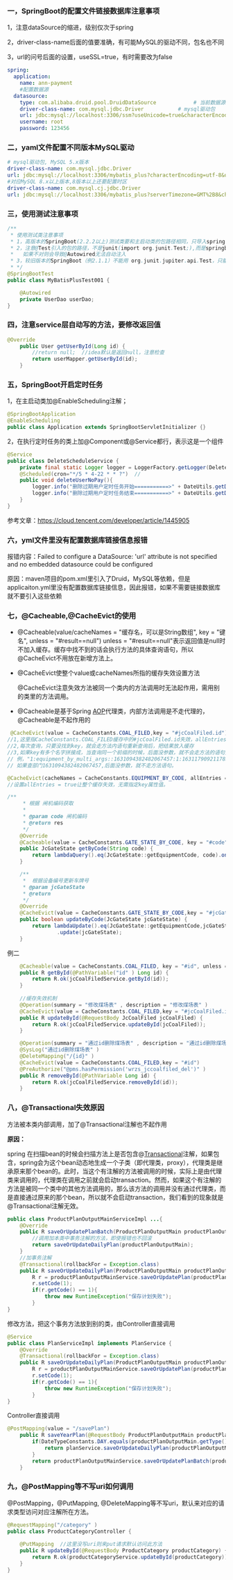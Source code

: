 ### 一，SpringBoot的配置文件链接数据库注意事项

1，注意dataSource的缩进，级别仅次于spring

2，driver-class-name后面的值要准确，有可能MySQL的驱动不同，包名也不同

3，url的问号后面的设置，useSSL=true，有时需要改为false

```yaml
spring:
  application:
    name: ann-payment
    #配置数据源
  datasource:
    type: com.alibaba.druid.pool.DruidDataSource            # 当前数据源操作类型
    driver-class-name: com.mysql.jdbc.Driver           # mysql驱动包
    url: jdbc:mysql://localhost:3306/ssm?useUnicode=true&characterEncoding=utf8&zeroDateTimeBehavior=convertToNull&useSSL=false&serverTimezone=GMT%2B8
    username: root
    password: 123456
```

### 二，yaml文件配置不同版本MySQL驱动

```yaml
# mysql驱动包, MySQL 5.x版本
driver-class-name: com.mysql.jdbc.Driver           
url: jdbc:mysql://localhost:3306/mybatis_plus?characterEncoding=utf-8&useSSL=false
#对应MySQL 8.x以上版本,8版本以上还要配置时区
driver-class-name: com.mysql.cj.jdbc.Driver 
url: jdbc:mysql://localhost:3306/mybatis_plus?serverTimezone=GMT%2B8&characterEncoding=utf-8&useSSL=false
```

### 三，使用测试注意事项

```java
/**
 * 使用测试类注意事项
 * 1，高版本的SpringBoot(2.2.2以上)测试类要和主启动类的包路径相同，只导入spring-boot-starter-test依赖就行，不用导入junit依赖；
 * 2，注意@Test引入的包的路径，不是junit(import org.junit.Test;),而是springboot的（import org.junit.jupiter.api.Test）
 *   如果不对则会导致@Autowired无法自动注入
 * 3，较旧版本的SpringBoot（例2.1.1）不能用 org.junit.jupiter.api.Test，只能和junit联用，注意版本我呢提
 * */
@SpringBootTest
public class MyBatisPlusTest001 {

    @Autowired
    private UserDao userDao;
}
```

### 四，注意service层自动写的方法，要修改返回值

```java
@Override
    public User getUserById(Long id) {
        //return null;  //idea默认是返回null，注意检查
        return userMapper.getUserById(id);
    }
```



### 五，SpringBoot开启定时任务

1，在主启动类加@EnableScheduling注解；

```java
@SpringBootApplication
@EnableScheduling
public class Application extends SpringBootServletInitializer {}
```

2，在执行定时任务的类上加@Component或@Service都行，表示这是一个组件

```java
@Service
public class DeleteScheduleService {
    private final static Logger logger = LoggerFactory.getLogger(DeleteScheduleService.class);
    @Scheduled(cron="*/5 * 4-22 * * ?")  //
    public void deleteUserNoPay(){
        logger.info("删除过期用户定时任务开始===========>" + DateUtils.getDateTime());
        logger.info("删除过期用户定时任务结束===========>" + DateUtils.getDateTime());
    }
}
```

参考文章：https://cloud.tencent.com/developer/article/1445905

### 六，yml文件里没有配置数据库链接信息报错

报错内容：Failed to configure a DataSource: 'url' attribute is not specified and no embedded datasource could be configured

原因：maven项目的pom.xml里引入了Druid，MySQL等依赖，但是applicaiton.yml里没有配置数据库链接信息，因此报错，如果不需要链接数据库就不要引入这些依赖

### 七，@Cacheable,@CacheEvict的使用

- @Cacheable(value/cacheNames = "缓存名，可以是String数组", key = "键名", unless = "#result==null")
  unless = "#result==null"表示返回值是null时不加入缓存。缓存中找不到的话会执行方法的具体查询语句，所以@CacheEvict不用放在新增方法上。

- @CacheEvict使整个value或cacheNames所指的缓存失效设置方法

  ​    @CacheEvict注意失效方法被同一个类内的方法调用时无法起作用，需用别的类里的方法调用。

-  @Cacheable是基于Spring [AOP](https://so.csdn.net/so/search?q=AOP&spm=1001.2101.3001.7020)代理类，内部方法调用是不走代理的，@Cacheable是不起作用的 

```java
 @CacheEvict(value = CacheConstants.COAL_FILED,key = "#jcCoalFiled.id")
//1,这里指CacheConstants.COAL_FILED缓存中的#jcCoalFiled.id失效，allEntries默认为false，
//2,每次查询，只要没找到key，就会走方法内语句重新查询后，把结果放入缓存
//3,如果key有多个名字拼接成，当查询同一个前缀的时候，后面没参数，就不会走方法的语句查询
// 例，"1:equipment_by_multi_args::1631094382482067457:1:1631179092117839873:null:2"
// 如果查部门1631094382482067457,后面没参数，就不走方法语句。
```

```java
@CacheEvict(cacheNames = CacheConstants.EQUIPMENT_BY_CODE, allEntries = true)
//设置allEntries = true让整个缓存失效，无需指定key属性值。
```



```java
/**
     * 根据 闸机编码获取
     *
     * @param code 闸机编码
     * @return res
     */
    @Override
    @Cacheable(value = CacheConstants.GATE_STATE_BY_CODE, key = "#code", unless = "#result==null")
    public JcGateState getByCode(String code) {
        return lambdaQuery().eq(JcGateState::getEquipmentCode, code).one();
    }

    /**
     *  根据设备编号更新车牌号
     * @param jcGateState
     * @return
     */
    @Override
    @CacheEvict(value = CacheConstants.GATE_STATE_BY_CODE,key = "#jcGateState.equipmentCode")  //更新缓存
    public boolean updateByCode(JcGateState jcGateState) {
        return lambdaUpdate().eq(JcGateState::getEquipmentCode,jcGateState.getEquipmentCode())
                .update(jcGateState);
    }
```

例二

```java
	@Cacheable(value = CacheConstants.COAL_FILED, key = "#id", unless = "#result.data==null")
    public R getById(@PathVariable("id" ) Long id) {
        return R.ok(jcCoalFiledService.getById(id));
    }
	
	//缓存失效机制
	@Operation(summary = "修改煤场表" , description = "修改煤场表" )
	@CacheEvict(value = CacheConstants.COAL_FILED,key = "#jcCoalFiled.id")
    public R updateById(@RequestBody JcCoalFiled jcCoalFiled) {
        return R.ok(jcCoalFiledService.updateById(jcCoalFiled));
    }

    @Operation(summary = "通过id删除煤场表" , description = "通过id删除煤场表" )
    @SysLog("通过id删除煤场表" )
    @DeleteMapping("/{id}" )
    @CacheEvict(value = CacheConstants.COAL_FILED,key = "#id")
    @PreAuthorize("@pms.hasPermission('wrzs_jccoalfiled_del')" )
    public R removeById(@PathVariable Long id) {
        return R.ok(jcCoalFiledService.removeById(id));
    }

```

### 八，@Transactional失效原因

方法被本类内部调用，加了@Transactional注解也不起作用

**原因：**

 spring 在扫描bean的时候会扫描方法上是否包含@[Transactional](https://so.csdn.net/so/search?q=Transactional&spm=1001.2101.3001.7020)注解，如果包含，spring会为这个bean动态地生成一个子类（即代理类，proxy），代理类是继承原来那个bean的。此时，当这个有注解的方法被调用的时候，实际上是由代理类来调用的，代理类在调用之前就会启动transaction。然而，如果这个有注解的方法是被同一个类中的其他方法调用的，那么该方法的调用并没有通过代理类，而是直接通过原来的那个bean，所以就不会启动transaction，我们看到的现象就是@Transactional注解无效。 

```java
public class ProductPlanOutputMainServiceImpl ...{
    @Override
	public R saveOrUpdatePlanBatch(ProductPlanOutputMain productPlanOutputMain) {	
		//调用加本类中事务注解的方法，即使报错也不回滚
        return saveOrUpdateDailyPlan(productPlanOutputMain);
	}
    //加事务注解
    @Transactional(rollbackFor = Exception.class)
	public R saveOrUpdateDailyPlan(ProductPlanOutputMain productPlanOutputMain){
		R r = productPlanOutputMainService.saveOrUpdatePlan(productPlanOutputMain);
		r.setCode(1);
		if(r.getCode() == 1){
			throw new RuntimeException("保存计划失败");
		}
}
```

修改方法，把这个事务方法放到别的类，由Controller直接调用

```java
@Service
public class PlanServiceImpl implements PlanService {
    @Override
	@Transactional(rollbackFor = Exception.class)
	public R saveOrUpdateDailyPlan(ProductPlanOutputMain productPlanOutputMain){
		R r = productPlanOutputMainService.saveOrUpdatePlan(productPlanOutputMain);
		r.setCode(1);
		if(r.getCode() == 1){
			throw new RuntimeException("保存计划失败");
		}
}
```

Controller直接调用

```java
@PostMapping(value = "/savePlan")
    public R saveYearPlan(@RequestBody ProductPlanOutputMain productPlanOutputMain){
		if(DateTypeConstants.DAY.equals(productPlanOutputMain.getType()) || DateTypeConstants.WEEK.equals(productPlanOutputMain.getType())){
			return planService.saveOrUpdateDailyPlan(productPlanOutputMain);
		}
		return productPlanOutputMainService.saveOrUpdatePlanBatch(productPlanOutputMain);
	}
```

### 九，@PostMapping等不写uri如何调用

@PostMapping，@PutMapping, @DeleteMapping等不写uri，默认来对应的请求类型访问对应注解所在方法。

```java
@RequestMapping("/category" )
public class ProductCategoryController {
    
    @PutMapping  //这里没写uri则来put请求默认访问此方法
    public R updateById(@RequestBody ProductCategory productCategory) {
        return R.ok(productCategoryService.updateById(productCategory));
    }
}

```





